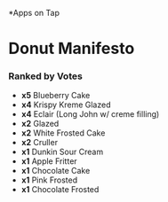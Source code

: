  *Apps on Tap
 
 # Donut Manifesto

### Ranked by Votes
- **x5** Blueberry Cake &nbsp;
- **x4** Krispy Kreme Glazed &nbsp;
- **x4** Eclair (Long John w/ creme filling) &nbsp;
- **x2** Glazed &nbsp; 
- **x2** White Frosted Cake &nbsp; 
- **x2** Cruller &nbsp; 
- **x1** Dunkin Sour Cream &nbsp; 
- **x1** Apple Fritter &nbsp; 
- **x1** Chocolate Cake &nbsp; 
- **x1** Pink Frosted &nbsp; 
- **x1** Chocolate Frosted &nbsp; 
